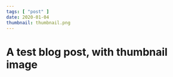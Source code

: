 ```yaml
---
tags: [ "post" ]
date: 2020-01-04
thumbnail: thumbnail.png
---
```


# A test blog post, with thumbnail image